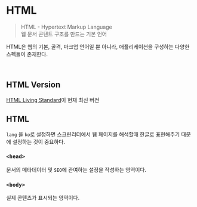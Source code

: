 # HTML
> HTML - Hypertext Markup Language <br>
> 웹 문서 콘텐트 구조를 만드는 기본 언어

HTML은 웹의 기본, 골격, 마크업 언어일 뿐 아니라, 애플리케이션을 구성하는 다양한 스펙들이 존재한다.

<br>

## HTML Version

[HTML Living Standard](https://html.spec.whatwg.org)이 현재 최신 버전

## HTML
`lang` 을 `ko`로 설정하면 스크린리더에서 웹 페이지를 해석할때 한글로 표현해주기 때문에 설정하는 것이 중요하다.

### `<head>`

문서의 메타데이터 및 `SEO`에 관여하는 설정을 작성하는 영역이다.

### `<body>`

실제 콘텐츠가 표시되는 영역이다.

